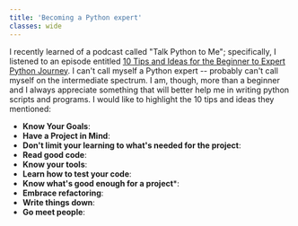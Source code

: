 ```yaml
---		
title: 'Becoming a Python expert'
classes: wide
---
```

I recently learned of a podcast called "Talk Python to Me"; specifically, I listened to an episode entitled [10 Tips and Ideas for the Beginner to Expert Python Journey](https://talkpython.fm/episodes/show/427/10-tips-and-ideas-for-the-beginner-to-expert-python-journey).  I can't call myself a Python expert -- probably can't call myself on the intermediate spectrum.  I am, though, more than a beginner and I always appreciate something that will better help me in writing python scripts and programs.  I would like to highlight the 10 tips and ideas they mentioned:

- **Know Your Goals**:
- **Have a Project in Mind**:
- **Don't limit your learning to what's needed for the project**:
- **Read good code**:
- **Know your tools**:
- **Learn how to test your code**:
- **Know what's good enough for a project***:
- **Embrace refactoring**: 
- **Write things down**:
- **Go meet people**:
